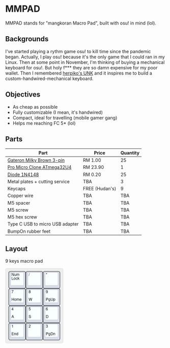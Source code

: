 # MMPAD

MMPAD stands for "mangkoran Macro Pad", built with osu! in mind (lol).

## Backgrounds

I've started playing a rythm game osu! to kill time since the pandemic began.
Actually, I play osu! because it's the only game that I could ran in my Linux.
Then at some point in November, I'm thinking of buying a mechanical keyboard for osu!.
But holy f\*\*\* they are so damn expensive for my poor wallet. Then I remembered [herpiko's UNK](https://github.com/herpiko/unk)
and it inspires me to build a custom-handwired-mechanical keyboard.

## Objectives

- As cheap as possible
- Fully customizable (I mean, it's handwired)
- Compact, ideal for travelling (mobile gamer gang)
- Helps me reaching FC 5\* (lol)

## Parts
| Part | Price | Quantity |
| ---- | ----- | -------- |
| [Gateron Milky Brown 3-pin](https://shopee.com.my/product/79025026/5655361769) | RM 1.00 | 25 |
| [Pro Micro Clone ATmega32U4](https://shopee.com.my/product/33091591/2627005825) | RM 23.90 | 1 |
| [Diode 1N4148](https://shopee.com.my/product/23949362/861826364) | RM 0.20 | 25 |
| Metal plates + cutting service | TBA | 3 |
| Keycaps | FREE (Hudan's) | 9 |
| Copper wire | TBA | TBA |
| M5 spacer | TBA | TBA |
| M5 screw | TBA | TBA |
| M5 hex screw | TBA | TBA |
| Type C USB to micro USB adapter | TBA | TBA |
| BumpOn rubber feet | TBA | TBA |

## Layout
9 keys macro pad

![](https://github.com/mangkoran/mmpad/blob/main/Pictures/keyboard-layout.png)
